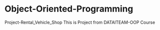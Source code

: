 # Object-Oriented-Programming
Project-Rental_Vehicle_Shop
This is Project from DATAITEAM-OOP Course 

